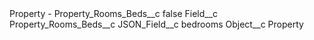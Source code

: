 <?xml version="1.0" encoding="UTF-8"?>
<CustomMetadata xmlns="http://soap.sforce.com/2006/04/metadata" xmlns:xsi="http://www.w3.org/2001/XMLSchema-instance" xmlns:xsd="http://www.w3.org/2001/XMLSchema">
    <label>Property - Property_Rooms_Beds__c</label>
    <protected>false</protected>
    <values>
        <field>Field__c</field>
        <value xsi:type="xsd:string">Property_Rooms_Beds__c</value>
    </values>
    <values>
        <field>JSON_Field__c</field>
        <value xsi:type="xsd:string">bedrooms</value>
    </values>
    <values>
        <field>Object__c</field>
        <value xsi:type="xsd:string">Property</value>
    </values>
</CustomMetadata>
